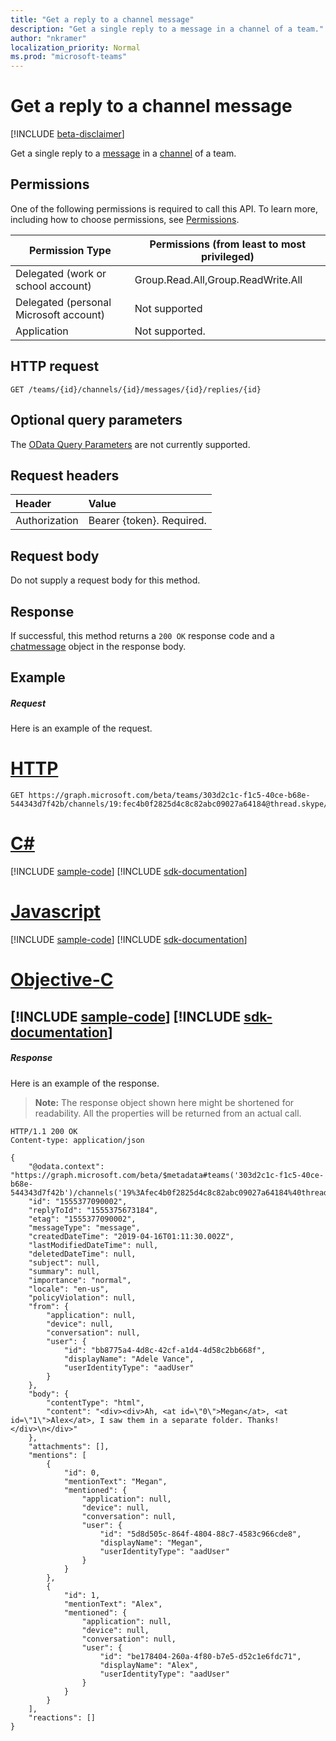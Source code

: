 ```yaml
---
title: "Get a reply to a channel message"
description: "Get a single reply to a message in a channel of a team."
author: "nkramer"
localization_priority: Normal
ms.prod: "microsoft-teams"
---
```


# Get a reply to a channel message

[!INCLUDE [beta-disclaimer](../../includes/beta-disclaimer.md)]

Get a single reply to a [message](../resources/chatmessage.md) in a [channel](../resources/channel.md) of a team.

## Permissions

One of the following permissions is required to call this API. To learn more, including how to choose permissions, see [Permissions](/graph/permissions-reference).

|Permission Type|Permissions (from least to most privileged)|
|---------|-------------|
|Delegated (work or school account)|Group.Read.All,Group.ReadWrite.All|
|Delegated (personal Microsoft account)|Not supported|
|Application| Not supported. |

## HTTP request

<!-- { "blockType": "ignored" } -->
```http
GET /teams/{id}/channels/{id}/messages/{id}/replies/{id}
```

## Optional query parameters

The [OData Query Parameters](https://developer.microsoft.com/graph/docs/concepts/query_parameters) are not currently supported.

## Request headers

| Header       | Value |
|:---------------|:--------|
| Authorization  | Bearer {token}. Required.  |

## Request body

Do not supply a request body for this method.

## Response

If successful, this method returns a `200 OK` response code and a [chatmessage](../resources/chatmessage.md) object in the response body.

## Example

##### Request

Here is an example of the request.

# [HTTP](#tab/http)
<!-- {
  "blockType": "request",
  "sampleKeys": ["303d2c1c-f1c5-40ce-b68e-544343d7f42b", "19:fec4b0f2825d4c8c82abc09027a64184@thread.skype", "1555375673184", "1555377090002"],
  "name": "get_channel_message_reply"
}-->
```http
GET https://graph.microsoft.com/beta/teams/303d2c1c-f1c5-40ce-b68e-544343d7f42b/channels/19:fec4b0f2825d4c8c82abc09027a64184@thread.skype/messages/1555375673184/replies/1555377090002
```
# [C#](#tab/csharp)
[!INCLUDE [sample-code](../includes/snippets/get-channel-message-reply-csharp-snippets.md)]
[!INCLUDE [sdk-documentation](../includes/snippets/snippets-sdk-documentation-link.md)]

# [Javascript](#tab/javascript)
[!INCLUDE [sample-code](../includes/snippets/get-channel-message-reply-javascript-snippets.md)]
[!INCLUDE [sdk-documentation](../includes/snippets/snippets-sdk-documentation-link.md)]
# [Objective-C](#tab/objc)
[!INCLUDE [sample-code](../includes/snippets/get-channel-message-reply-objc-snippets.md)]
[!INCLUDE [sdk-documentation](../includes/snippets/snippets-sdk-documentation-link.md)]
---


##### Response
Here is an example of the response. 

>**Note:** The response object shown here might be shortened for readability. All the properties will be returned from an actual call.
<!-- {
  "blockType": "response",
  "truncated": true,
  "@odata.type": "microsoft.graph.chatMessage"
} -->
```http
HTTP/1.1 200 OK
Content-type: application/json

{
    "@odata.context": "https://graph.microsoft.com/beta/$metadata#teams('303d2c1c-f1c5-40ce-b68e-544343d7f42b')/channels('19%3Afec4b0f2825d4c8c82abc09027a64184%40thread.skype')/messages('1555375673184')/replies/$entity",
    "id": "1555377090002",
    "replyToId": "1555375673184",
    "etag": "1555377090002",
    "messageType": "message",
    "createdDateTime": "2019-04-16T01:11:30.002Z",
    "lastModifiedDateTime": null,
    "deletedDateTime": null,
    "subject": null,
    "summary": null,
    "importance": "normal",
    "locale": "en-us",
    "policyViolation": null,
    "from": {
        "application": null,
        "device": null,
        "conversation": null,
        "user": {
            "id": "bb8775a4-4d8c-42cf-a1d4-4d58c2bb668f",
            "displayName": "Adele Vance",
            "userIdentityType": "aadUser"
        }
    },
    "body": {
        "contentType": "html",
        "content": "<div><div>Ah, <at id=\"0\">Megan</at>, <at id=\"1\">Alex</at>, I saw them in a separate folder. Thanks!</div>\n</div>"
    },
    "attachments": [],
    "mentions": [
        {
            "id": 0,
            "mentionText": "Megan",
            "mentioned": {
                "application": null,
                "device": null,
                "conversation": null,
                "user": {
                    "id": "5d8d505c-864f-4804-88c7-4583c966cde8",
                    "displayName": "Megan",
                    "userIdentityType": "aadUser"
                }
            }
        },
        {
            "id": 1,
            "mentionText": "Alex",
            "mentioned": {
                "application": null,
                "device": null,
                "conversation": null,
                "user": {
                    "id": "be178404-260a-4f80-b7e5-d52c1e6fdc71",
                    "displayName": "Alex",
                    "userIdentityType": "aadUser"
                }
            }
        }
    ],
    "reactions": []
}
```

<!-- uuid: 8fcb5dbc-d5aa-4681-8e31-b001d5168d79
2015-10-25 14:57:30 UTC -->
<!--
{
  "type": "#page.annotation",
  "description": "Get a reply to a channel message",
  "keywords": "",
  "section": "documentation",
  "tocPath": "",
  "suppressions": [
  ]
}
-->
